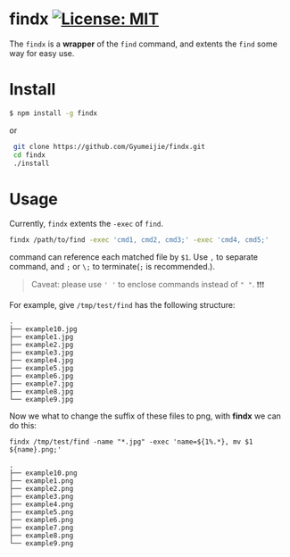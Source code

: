 # findx [![License: MIT](https://img.shields.io/badge/License-MIT-blue.svg)](https://opensource.org/licenses/MIT)
The `findx` is a **wrapper** of the `find` command, and extents the `find` some way for easy use.

# Install
```bash
$ npm install -g findx
```
or      

```bash
 git clone https://github.com/Gyumeijie/findx.git
 cd findx
 ./install
```

# Usage

Currently, `findx` extents the `-exec` of `find`.

```bash 
findx /path/to/find -exec 'cmd1, cmd2, cmd3;' -exec 'cmd4, cmd5;'
```
command can reference each matched file by `$1`. Use `,` to separate command, and `;` or `\;` to terminate(`;` is recommended.).
> Caveat: please use `' '` to enclose commands instead of `" "`. :exclamation::exclamation::exclamation:

For example, give `/tmp/test/find` has the following structure:

```
.
├── example10.jpg
├── example1.jpg
├── example2.jpg
├── example3.jpg
├── example4.jpg
├── example5.jpg
├── example6.jpg
├── example7.jpg
├── example8.jpg
└── example9.jpg
```
Now we what to change the suffix of these files to png, with **findx** we can do this:

```
findx /tmp/test/find -name "*.jpg" -exec 'name=${1%.*}, mv $1 ${name}.png;'
```

```
.
├── example10.png
├── example1.png
├── example2.png
├── example3.png
├── example4.png
├── example5.png
├── example6.png
├── example7.png
├── example8.png
└── example9.png
```
